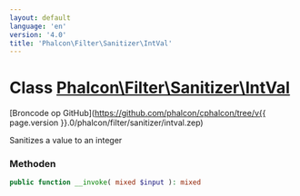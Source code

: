```yaml
---
layout: default
language: 'en'
version: '4.0'
title: 'Phalcon\Filter\Sanitizer\IntVal'
---
```


# Class [Phalcon\Filter\Sanitizer\IntVal](Phalcon_Filter_Sanitizer_IntVal)

[Broncode op GitHub](https://github.com/phalcon/cphalcon/tree/v{{ page.version }}.0/phalcon/filter/sanitizer/intval.zep)

Sanitizes a value to an integer

### Methoden

```php
public function __invoke( mixed $input ): mixed
```
